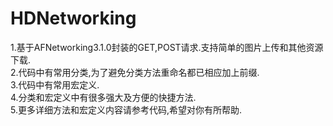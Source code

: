 # HDNetworking
1.基于AFNetworking3.1.0封装的GET,POST请求.支持简单的图片上传和其他资源下载.<br/>
2.代码中有常用分类,为了避免分类方法重命名都已相应加上前缀.<br/>
3.代码中有常用宏定义.<br/>
4.分类和宏定义中有很多强大及方便的快捷方法.<br/>
5.更多详细方法和宏定义内容请参考代码,希望对你有所帮助.<br/>
